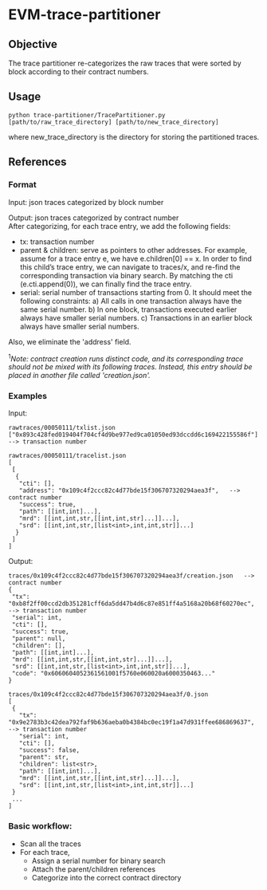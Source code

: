# EVM-trace-partitioner

## Objective
The trace partitioner re-categorizes the raw traces that were sorted by block according to their contract numbers.  

## Usage
```
python trace-partitioner/TracePartitioner.py [path/to/raw_trace_directory] [path/to/new_trace_directory]
```
where new_trace_directory is the directory for storing the partitioned traces.

## References
### Format
Input: json traces categorized by block number

Output: json traces categorized by contract number <br>
After categorizing, for each trace entry, we add the following fields:<br>
* tx: transaction number
* parent & children: serve as pointers to other addresses. For example, assume for a trace entry e, we have e.children[0] == x. In order to find this child’s trace entry, we can navigate to traces/x, and re-find the corresponding transaction via binary search. By matching the cti (e.cti.append(0)), we can finally find the trace entry.
* serial: serial number of transactions starting from 0. It should meet the following constraints: a) All calls in one transaction always have the same serial number. b) In one block, transactions executed earlier always have smaller serial numbers. c) Transactions in an earlier block always have smaller serial numbers.

Also, we eliminate the 'address' field.


<sup>1</sup>*Note: contract creation runs distinct code, and its corresponding trace should not be mixed with its following traces. Instead, this entry should be placed in another file called 'creation.json'.*

### Examples
Input: 
```
rawtraces/00050111/txlist.json
["0x893c428fed019404f704cf4d9be977ed9ca01050ed93dccdd6c169422155586f"]  --> transaction number

rawtraces/00050111/tracelist.json
[
 [
  {
   "cti": [],
   "address": "0x109c4f2ccc82c4d77bde15f306707320294aea3f",   --> contract number
   "success": true,
   "path": [[int,int]...],
   "mrd": [[int,int,str,[[int,int,str]...]]...],
   "srd": [[int,int,str,[list<int>,int,int,str]]...]
  }
 ]
]  

```

Output: 
```
traces/0x109c4f2ccc82c4d77bde15f306707320294aea3f/creation.json   --> contract number
{
 "tx": "0xb8f2ff00ccd2db351281cff6da5dd47b4d6c87e851ff4a5168a20b68f60270ec",  --> transaction number
 "serial": int,
 "cti": [],
 "success": true,
 "parent": null,
 "children": [],
 "path": [[int,int]...],
 "mrd": [[int,int,str,[[int,int,str]...]]...],
 "srd": [[int,int,str,[list<int>,int,int,str]]...],
 "code": "0x6060604052361561001f5760e060020a6000350463..."
}

traces/0x109c4f2ccc82c4d77bde15f306707320294aea3f/0.json
[
 {
   "tx": "0x9e2783b3c42dea792faf9b636aeba0b4384bc0ec19f1a47d931ffee686869637", --> transaction number
   "serial": int,
   "cti": [],
   "success": false,
   "parent": str,
   "children": list<str>,
   "path": [[int,int]...],
   "mrd": [[int,int,str,[[int,int,str]...]]...],
   "srd": [[int,int,str,[list<int>,int,int,str]]...]
 }
 ...
]  

 ```

### Basic workflow:
* Scan all the traces
* For each trace,
    * Assign a serial number for binary search
    * Attach the parent/children references
    * Categorize into the correct contract directory
        
